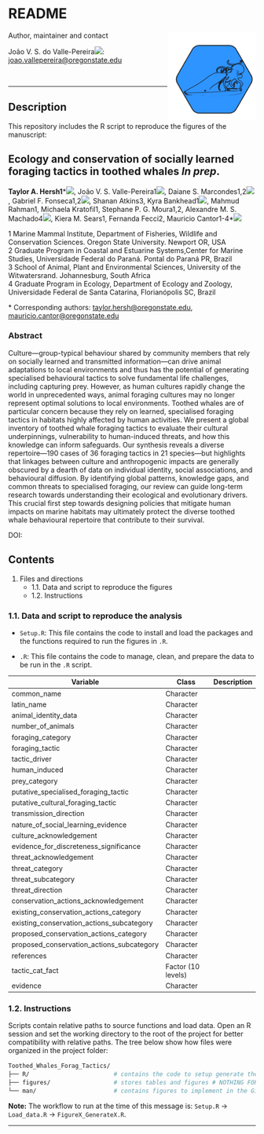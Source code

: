 # README #
<img src="man/logo_git_OFT.png" align="right" width="180px"/>

Author, maintainer and contact 

João V. S. do Valle-Pereira[![](https://orcid.org/sites/default/files/images/orcid_16x16.png)](http://orcid.org/0000-0002-1880-9495): joao.vallepereira@oregonstate.edu     

&nbsp;
&nbsp;


--------------------------------------
## Description

This repository includes the R script to reproduce the figures of the manuscript:     
## Ecology and conservation of socially learned foraging tactics in toothed whales *In prep*.
**Taylor A. Hersh1***[![](https://orcid.org/sites/default/files/images/orcid_16x16.png)](http://orcid.org/0000-0002-7891-596X), João V. S. Valle-Pereira1[![](https://orcid.org/sites/default/files/images/orcid_16x16.png)](http://orcid.org/0000-0002-1880-9495), Daiane S. Marcondes1,2[![](https://orcid.org/sites/default/files/images/orcid_16x16.png)](http://orcid.org/0000-0002-6705-7779), Gabriel F. Fonseca1,2[![](https://orcid.org/sites/default/files/images/orcid_16x16.png)](http://orcid.org/0009-0004-1491-8258), Shanan Atkins3, Kyra Bankhead1[![](https://orcid.org/sites/default/files/images/orcid_16x16.png)](http://orcid.org/0000-0002-5194-2802), Mahmud Rahman1, Michaela Kratofil1, Stephane P. G. Moura1,2, Alexandre M. S. Machado4[![](https://orcid.org/sites/default/files/images/orcid_16x16.png)](http://orcid.org/0000-0001-6252-6890), Kiera M. Sears1, Fernanda Fecci2, Mauricio Cantor1-4*[![](https://orcid.org/sites/default/files/images/orcid_16x16.png)](http://orcid.org/0000-0002-0019-5106)

1 Marine Mammal Institute, Department of Fisheries, Wildlife and Conservation Sciences. Oregon State University. Newport OR, USA<br>
2 Graduate Program in Coastal and Estuarine Systems,Center for Marine Studies, Universidade Federal do Paraná. Pontal do Paraná PR, Brazil<br>
3 School of Animal, Plant and Environmental Sciences, University of the Witwatersrand. Johannesburg, South Africa<br>
4 Graduate Program in Ecology, Department of Ecology and Zoology, Universidade Federal de Santa Catarina, Florianópolis SC, Brazil<br>

\* Corresponding authors: taylor.hersh@oregonstate.edu, mauricio.cantor@oregonstate.edu 

### Abstract
Culture—group-typical behaviour shared by community members that rely on socially learned and transmitted information—can drive animal adaptations to local environments and thus has the potential of generating specialised behavioural tactics to solve fundamental life challenges, including capturing prey. However, as human cultures rapidly change the world in unprecedented ways, animal foraging cultures may no longer represent optimal solutions to local environments. Toothed whales are of particular concern because they rely on learned, specialised foraging tactics in habitats highly affected by human activities. We present a global inventory of toothed whale foraging tactics to evaluate their cultural underpinnings, vulnerability to human-induced threats, and how this knowledge can inform safeguards. Our synthesis reveals a diverse repertoire—190 cases of 36 foraging tactics in 21 species—but highlights that linkages between culture and anthropogenic impacts are generally obscured by a dearth of data on individual identity, social associations, and behavioural diffusion. By identifying global patterns, knowledge gaps, and common threats to specialised foraging, our review can guide long-term research towards understanding their ecological and evolutionary drivers. This crucial first step towards designing policies that mitigate human impacts on marine habitats may ultimately protect the diverse toothed whale behavioural repertoire that contribute to their survival.


DOI: 


## Contents

1. Files and directions
    * 1.1. Data and script to reproduce the figures
    * 1.2. Instructions

### 1.1. Data and script to reproduce the analysis

- `Setup.R`: This file contains the code to install and load the packages and the functions required to run the figures in `.R`.

- `.R`: This file contains the code to manage, clean, and prepare the data to be run in the `.R` script.

| Variable                                 | Class              | Description                            |
|------------------------------------------|--------------------|----------------------------------------|
| common_name                              | Character          |                                        |
| latin_name                               | Character          |                                        |
| animal_identity_data                     | Character          |                                        |
| number_of_animals                        | Character          |                                        |
| foraging_category                        | Character          |                                        |
| foraging_tactic                          | Character          |                                        |
| tactic_driver                            | Character          |                                        |
| human_induced                            | Character          |                                        |
| prey_category                            | Character          |                                        |
| putative_specialised_foraging_tactic     | Character          |                                        |
| putative_cultural_foraging_tactic        | Character          |                                        |
| transmission_direction                   | Character          |                                        |
| nature_of_social_learning_evidence       | Character          |                                        |
| culture_acknowledgement                  | Character          |                                        |
| evidence_for_discreteness_significance   | Character          |                                        |
| threat_acknowledgement                   | Character          |                                        |
| threat_category                          | Character          |                                        |
| threat_subcategory                       | Character          |                                        |
| threat_direction                         | Character          |                                        |
| conservation_actions_acknowledgement     | Character          |                                        |
| existing_conservation_actions_category   | Character          |                                        |
| existing_conservation_actions_subcategory| Character          |                                        |
| proposed_conservation_actions_category   | Character          |                                        |
| proposed_conservation_actions_subcategory| Character          |                                        |
| references                               | Character          |                                        |
| tactic_cat_fact                          | Factor (10 levels) |                                        |
| evidence                                 | Character          |                                        |


### 1.2. Instructions

Scripts contain relative paths to source functions and load data. Open an R session and set the working directory to the root of the project for better compatibility with relative paths. The tree below show how files were organized in the project folder:

```bash
Toothed_Whales_Forag_Tactics/
├── R/                        # contains the code to setup generate the figures
├── figures/                  # stores tables and figures # NOTHING FOR NOW
└── man/                      # contains figures to implement in the GitHub layout
```
**Note:** The workflow to run at the time of this message is:  `Setup.R` &rarr; `Load_data.R` &rarr; `FigureX_GenerateX.R`. 

--------------------------------------

